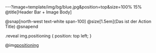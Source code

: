 ---?image=template/img/bg/blue.jpg&position=top&size=100% 15%
@title[Header Bar + Image Body]

@snap[north-west text-white span-100]
@size[1.5em](Das ist der Action Title)
@snapend

.reveal img.positioning {
position: top left;
}

@img[positioning](template/img/608px-Volksbank_Logo.svg.png)
